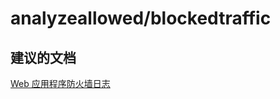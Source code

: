 <properties
    pageTitle="analyzeallowed/blockedtraffic"
    description="analyzeallowed/blockedtraffic"
    service="microsoft.network"
    resource="applicationgateways"
    authors="radwiv"
    displayOrder=""
    selfHelpType="generic"
    supportTopicIds="32565735"
    resourceTags=""
    productPesIds="15922"
    cloudEnvironments="public"
/>


# <a name="analyzeallowedblockedtraffic"></a>analyzeallowed/blockedtraffic

## <a name="recommended-documents"></a>**建议的文档**

[Web 应用程序防火墙日志](https://docs.microsoft.com/azure/application-gateway/application-gateway-web-application-firewall-overview#logging)

